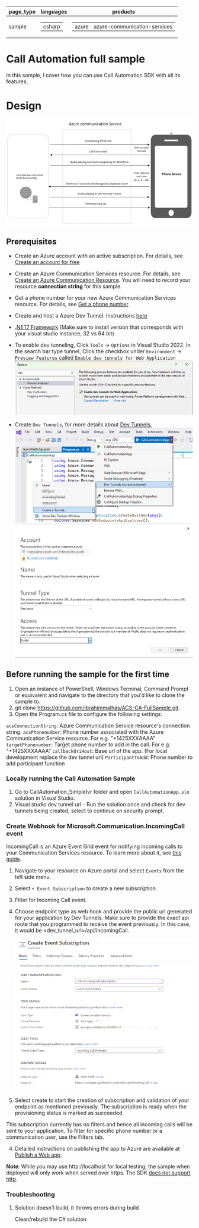 ﻿|page_type|languages|products
|---|---|---|
|sample|<table><tr><td>csharp</tr></td></table>|<table><tr><td>azure</td><td>azure-communication-services</td></tr></table>|

# Call Automation full sample

In this sample, I cover how you can use Call Automation SDK with all its features.

# Design

![design](./data/OutboundCallDesign.png)

## Prerequisites

- Create an Azure account with an active subscription. For details, see [Create an account for free](https://azure.microsoft.com/free/)
- Create an Azure Communication Services resource. For details, see [Create an Azure Communication Resource](https://docs.microsoft.com/azure/communication-services/quickstarts/create-communication-resource). You will need to record your resource **connection string** for this sample.
- Get a phone number for your new Azure Communication Services resource. For details, see [Get a phone number](https://learn.microsoft.com/en-us/azure/communication-services/quickstarts/telephony/get-phone-number?tabs=windows&pivots=programming-language-csharp)

- Create and host a Azure Dev Tunnel. Instructions [here](https://learn.microsoft.com/en-us/azure/developer/dev-tunnels/get-started)
- [.NET7 Framework](https://dotnet.microsoft.com/en-us/download/dotnet/7.0) (Make sure to install version that corresponds with your visual studio instance, 32 vs 64 bit)
- To enable dev tunneling, Click `Tools` -> `Options` in Visual Studio 2022.  In the search bar type tunnel, Click the checkbox under `Environment` -> `Preview Features` called `Enable dev tunnels for Web Application`
	![EnableDevTunnel](./data/EnableDevTunnel.png) 
- Create `Dev Tunnels`, for more details about [Dev Tunnels.](https://learn.microsoft.com/en-us/aspnet/core/test/dev-tunnels?view=aspnetcore-7.0)  
	![ViewDevTunnels](./data//ViewDevTunnel.png)   
	![CreateDevTunnels](./data//CreateDevTunnel.png) 


## Before running the sample for the first time

1. Open an instance of PowerShell, Windows Terminal, Command Prompt or equivalent and navigate to the directory that you'd like to clone the sample to.
2. git clone https://github.com/ibrahimmalhas/ACS-CA-FullSample.git.
3. Open the Program.cs file to configure the following settings:

 `acsConnectionString`: Azure Communication Service resource's connection string.
 `acsPhonenumber`: Phone number associated with the Azure Communication Service resource. For e.g. "+1425XXXAAAA"
 `targetPhonenumber`: Target phone number to add in the call. For e.g. "+1425XXXAAAA"
 `callbackUriHost`: Base url of the app. (For local development replace the dev tunnel url)
 `ParticipantToAdd`: Phone number to add participant function


### Locally running the Call Automation Sample
1. Go to CallAutomation_SimpleIvr folder and open `CallAutomationApp.sln` solution in Visual Studio.
2. Visual studio dev tunnel url - Run the solution once and check for dev tunnels being created, select to continue on security prompt.
	
### Create Webhook for Microsoft.Communication.IncomingCall event
IncomingCall is an Azure Event Grid event for notifying incoming calls to your Communication Services resource. To learn more about it, see [this guide](https://learn.microsoft.com/en-us/azure/communication-services/concepts/call-automation/incoming-call-notification). 
1. Navigate to your resource on Azure portal and select `Events` from the left side menu.
1. Select `+ Event Subscription` to create a new subscription. 
1. Filter for Incoming Call event. 
1. Choose endpoint type as web hook and provide the public url generated for your application by Dev Tunnels. Make sure to provide the exact api route that you programmed to receive the event previously. In this case, it would be <dev_tunnel_url>/api/incomingCall.  

	![Event Grid Subscription for Incoming Call](./data/EventgridSubscription-IncomingCall.png)

1. Select create to start the creation of subscription and validation of your endpoint as mentioned previously. The subscription is ready when the provisioning status is marked as succeeded.


This subscription currently has no filters and hence all incoming calls will be sent to your application. To filter for specific phone number or a communication user, use the Filters tab.



4. Detailed instructions on publishing the app to Azure are available at [Publish a Web app](https://docs.microsoft.com/visualstudio/deployment/quickstart-deploy-to-azure?view=vs-2019).

**Note**: While you may use http://localhost for local testing, the sample when deployed will only work when served over https. The SDK [does not support http](https://docs.microsoft.com/azure/communication-services/concepts/voice-video-calling/calling-sdk-features#user-webrtc-over-https).

### Troubleshooting

1. Solution doesn't build, it throws errors during build

	Clean/rebuild the C# solution

